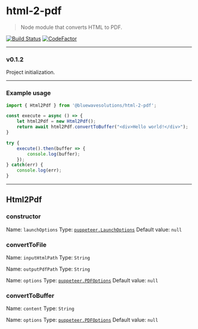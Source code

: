 # html-2-pdf

> Node module that converts HTML to PDF.

[![Build Status](https://travis-ci.org/bluewavesolutions/html-2-pdf.svg?branch=master)](https://travis-ci.org/bluewavesolutions/html-2-pdf) [![CodeFactor](https://www.codefactor.io/repository/github/bluewavesolutions/html-2-pdf/badge)](https://www.codefactor.io/repository/github/bluewavesolutions/html-2-pdf)

---

### v0.1.2
Project initialization.

---

### Example usage

```typescript
import { Html2Pdf } from '@bluewavesolutions/html-2-pdf';

const execute = async () => {
    let html2Pdf = new Html2Pdf();
    return await html2Pdf.convertToBuffer("<div>Hello world!</div>");
}

try {
    execute().then(buffer => {
        console.log(buffer);
    });
} catch(err) {
    console.log(err);
}
```

---

## Html2Pdf

### constructor

Name: `launchOptions`
Type: [`puppeteer.LaunchOptions`](https://github.com/GoogleChrome/puppeteer/blob/master/docs/api.md#puppeteerlaunchoptions)
Default value: `null`

### convertToFile

Name: `inputHtmlPath`
Type: `String`

Name: `outputPdfPath`
Type: `String`

Name: `options`
Type: [`puppeteer.PDFOptions`](https://github.com/puppeteer/puppeteer/blob/master/docs/api.md#pagepdfoptions)
Default value: `null`

### convertToBuffer

Name: `content`
Type: `String`

Name: `options`
Type: [`puppeteer.PDFOptions`](https://github.com/puppeteer/puppeteer/blob/master/docs/api.md#pagepdfoptions)
Default value: `null`